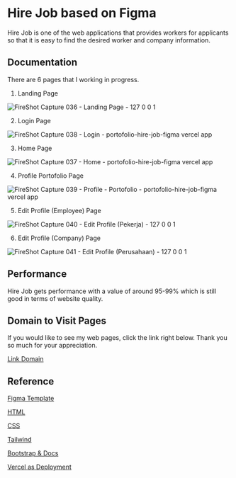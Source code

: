 # Hire Job based on Figma

Hire Job is one of the web applications that provides workers for applicants so that it is easy to find the desired worker and company information.

## Documentation

There are 6 pages that I working in progress.

1. Landing Page

![FireShot Capture 036 - Landing Page - 127 0 0 1](https://github.com/harbanery/Portofolio-HireJob_Figma/assets/89146375/242fe456-f2cc-4c27-a13b-189bcee337b9)

2. Login Page

![FireShot Capture 038 - Login - portofolio-hire-job-figma vercel app](https://github.com/harbanery/Portofolio-HireJob_Figma/assets/89146375/2326c3b4-d4ab-4e03-a044-4fef94ca654e)

3. Home Page

![FireShot Capture 037 - Home - portofolio-hire-job-figma vercel app](https://github.com/harbanery/Portofolio-HireJob_Figma/assets/89146375/9a294a62-b480-42f4-aebd-2006d25f5891)

4. Profile Portofolio Page

![FireShot Capture 039 - Profile - Portofolio - portofolio-hire-job-figma vercel app](https://github.com/harbanery/Portofolio-HireJob_Figma/assets/89146375/17a41dd6-b271-4d9f-9fd5-49743dd7eaea)

5. Edit Profile (Employee) Page

![FireShot Capture 040 - Edit Profile (Pekerja) - 127 0 0 1](https://github.com/harbanery/Portofolio-HireJob_Figma/assets/89146375/ecc2d055-0507-4ae6-9847-c887b7397df3)

6. Edit Profile (Company) Page

![FireShot Capture 041 - Edit Profile (Perusahaan) - 127 0 0 1](https://github.com/harbanery/Portofolio-HireJob_Figma/assets/89146375/a7009a9c-6011-4ddf-9335-cda6bfca2b14)


## Performance

Hire Job gets performance with a value of around 95-99% which is still good in terms of website quality.

## Domain to Visit Pages

If you would like to see my web pages, click the link right below. Thank you so much for your appreciation.

[Link Domain](https://portofolio-hire-job-figma.vercel.app/)

## Reference

[Figma Template](https://www.figma.com/file/ZhfxykSA0qzko0PMs9aPOp/HireJob?type=design&node-id=67-0&mode=design&t=IX8slcJJKTGFdMcm-0)

[HTML](https://www.w3schools.com/html/)

[CSS](https://www.w3schools.com/css/)

[Tailwind](https://tailwindcss.com/)

[Bootstrap & Docs](https://getbootstrap.com/docs/5.3/getting-started/introduction/)

[Vercel as Deployment](https://vercel.com/)
